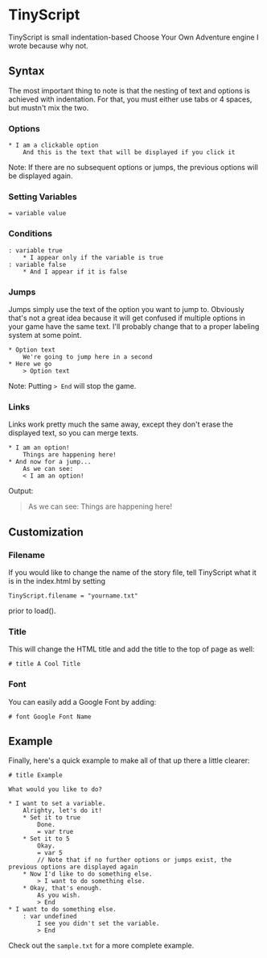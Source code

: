 # TinyScript

TinyScript is small indentation-based Choose Your Own Adventure engine I wrote because why not.

Syntax
------

The most important thing to note is that the nesting of text and options is achieved with indentation. For that, you must either use tabs or 4 spaces, but mustn't mix the two.

### Options
```
* I am a clickable option
    And this is the text that will be displayed if you click it
```

Note: If there are no subsequent options or jumps, the previous options will be displayed again.

### Setting Variables
```
= variable value
```

### Conditions
```
: variable true
    * I appear only if the variable is true
: variable false
    * And I appear if it is false
```

### Jumps
Jumps simply use the text of the option you want to jump to. Obviously that's not a great idea because it will get confused if multiple options in your game have the same text. I'll probably change that to a proper labeling system at some point.

```
* Option text
    We're going to jump here in a second
* Here we go
    > Option text
```

Note: Putting `> End` will stop the game.

### Links
Links work pretty much the same away, except they don't erase the displayed text, so you can merge texts.

```
* I am an option!
    Things are happening here!
* And now for a jump...
    As we can see:
    < I am an option!
```

Output:
>As we can see:
>Things are happening here!

Customization
-------------

### Filename
If you would like to change the name of the story file, tell TinyScript what it is in the index.html by setting
```
TinyScript.filename = "yourname.txt"
```
prior to load().

### Title
This will change the HTML title and add the title to the top of page as well:
```
# title A Cool Title
```

### Font
You can easily add a Google Font by adding:
```
# font Google Font Name
```

Example
-------
Finally, here's a quick example to make all of that up there a little clearer:
```
# title Example

What would you like to do?

* I want to set a variable.
    Alrighty, let's do it!
    * Set it to true
        Done.
        = var true
    * Set it to 5
        Okay.
        = var 5
        // Note that if no further options or jumps exist, the previous options are displayed again
    * Now I'd like to do something else.
        > I want to do something else.
    * Okay, that's enough.
        As you wish.
        > End
* I want to do something else.
    : var undefined
        I see you didn't set the variable.
        > End
```

Check out the `sample.txt` for a more complete example.